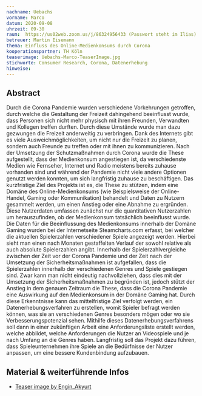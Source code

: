 ```yaml
---
nachname: Uebachs
vorname: Marco
datum: 2020-09-08
uhrzeit: 09-30
raum:  https://us02web.zoom.us/j/86324956433 (Passwort steht im Ilias) Präsentation
betreuer: Martin Eisemann
thema: Einfluss des Online-Medienkonsums durch Corona
kooperationspartner: TH Köln
teaserimage: Uebachs-Marco-TeaserImage.jpg
stichworte: Consumer Research, Corona, Datenerhebung
hinweise:
---
```


## Abstract

Durch die Corona Pandemie wurden verschiedene Vorkehrungen getroffen, durch welche die Gestaltung der Freizeit dahingehend beeinflusst wurde, dass Personen sich nicht mehr physisch mit ihren Freunden, Verwandten und Kollegen treffen durften. Durch diese Umstände wurde man dazu gezwungen die Freizeit anderweitig zu verbringen. Dank des Internets gibt es viele Ausweichmöglichkeiten, um nicht nur die Freizeit zu planen, sondern auch Freunde zu treffen oder mit ihnen zu kommunizieren.
Nach der Umsetzung der Schutzmaßnahmen durch Corona wurde die These aufgestellt, dass der Medienkonsum angestiegen ist, da verschiedenste Medien wie Fernseher, Internet und Radio meistens bereits zuhause vorhanden sind und während der Pandemie nicht viele andere Optionen genutzt werden konnten, um sich langfristig zuhause zu beschäftigen.
Das kurzfristige Ziel des Projekts ist es, die These zu stützen, indem eine Domäne des Online-Medienkonsums (wie Beispielsweise der Online-Handel, Gaming oder Kommunikation) behandelt und Daten zu Nutzern gesammelt werden, um einen Anstieg oder eine Abnahme zu ergründen. Diese Nutzerdaten umfassen zunächst nur die quantitativen Nutzerzahlen um herauszufinden, ob der Medienkonsum tatsächlich beeinflusst wurde.
Die Daten für die Beeinflussung des Medienkonsums innerhalb der Domäne Gaming wurden bei der Internetseite Steamcharts.com erfasst, bei welcher die aktuellen Spielerzahlen verschiedener Spiele angezeigt werden. Hierbei sieht man einen nach Monaten gestaffelten Verlauf der sowohl relative als auch absolute Spielerzahlen angibt.
Innerhalb der Spielerzahlvergleiche zwischen der Zeit vor der Corona Pandemie und der Zeit nach der Umsetzung der Sicherheitsmaßnahmen ist aufgefallen, dass die Spielerzahlen innerhalb der verschiedenen Genres und Spiele gestiegen sind. Zwar kann man nicht eindeutig nachvollziehen, dass dies mit der Umsetzung der Sicherheitsmaßnahmen zu begründen ist, jedoch stützt der Anstieg in dem genauen Zeitraum die These, dass die Corona Pandemie eine Auswirkung auf den Medienkonsum in der Domäne Gaming hat.
Durch diese Erkenntnisse kann das mittelfristige Ziel verfolgt werden, ein Datenerhebungsverfahren zu erstellen, womit Spieler befragt werden können, was sie an verschiedenen Genres besonders mögen oder wo sie Verbesserungspotenzial sehen. Mithilfe dieses Datenerhebungsverfahrens soll dann in einer zukünftigen Arbeit eine Anforderungsliste erstellt werden, welche abbildet, welche Anforderungen die Nutzer an Videospiele und je nach Umfang an die Genres haben.
Langfristig soll das Projekt dazu führen, dass Spieleunternehmen ihre Spiele an die Bedürfnisse der Nutzer anpassen, um eine bessere Kundenbindung aufzubauen.


## Material & weiterführende Infos
- [Teaser image by Engin_Akyurt](https://pixabay.com/images/id-4983590/)

